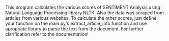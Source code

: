 This program calculates the various scores of SENTIMENT Analysis using Natural Language Processing library NLTK. Also the data was scraped from articles from various websites.
To calculate the other scores, just define your function on the main.py's extract_article_info function and use apropriate library to parse the text from the document.
For further clarification refer to the documentation!
